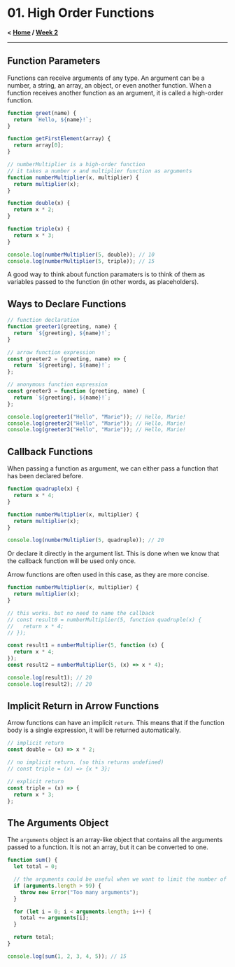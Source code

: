 # 01. High Order Functions

**< [Home](../../README.md) / [Week 2](../README.md)**

---

## Function Parameters

Functions can receive arguments of any type. An argument can be a number, a string, an array, an object, or even another function. When a function receives another function as an argument, it is called a high-order function.

```javascript
function greet(name) {
  return `Hello, ${name}!`;
}

function getFirstElement(array) {
  return array[0];
}

// numberMultiplier is a high-order function
// it takes a number x and multiplier function as arguments
function numberMultiplier(x, multiplier) {
  return multiplier(x);
}

function double(x) {
  return x * 2;
}

function triple(x) {
  return x * 3;
}

console.log(numberMultiplier(5, double)); // 10
console.log(numberMultiplier(5, triple)); // 15
```

A good way to think about function paramaters is to think of them as variables passed to the function (in other words, as placeholders).

## Ways to Declare Functions

```javascript
// function declaration
function greeter1(greeting, name) {
  return `${greeting}, ${name}!`;
}

// arrow function expression
const greeter2 = (greeting, name) => {
  return `${greeting}, ${name}!`;
};

// anonymous function expression
const greeter3 = function (greeting, name) {
  return `${greeting}, ${name}!`;
};

console.log(greeter1("Hello", "Marie")); // Hello, Marie!
console.log(greeter2("Hello", "Marie")); // Hello, Marie!
console.log(greeter3("Hello", "Marie")); // Hello, Marie!
```

## Callback Functions

When passing a function as argument, we can either pass a function that has been declared before.

```javascript
function quadruple(x) {
  return x * 4;
}

function numberMultiplier(x, multiplier) {
  return multiplier(x);
}

console.log(numberMultiplier(5, quadruple)); // 20
```

Or declare it directly in the argument list. This is done when we know that the callback function will be used only once.

Arrow functions are often used in this case, as they are more concise.

```javascript
function numberMultiplier(x, multiplier) {
  return multiplier(x);
}

// this works. but no need to name the callback
// const result0 = numberMultiplier(5, function quadruple(x) {
//   return x * 4;
// });

const result1 = numberMultiplier(5, function (x) {
  return x * 4;
});
const result2 = numberMultiplier(5, (x) => x * 4);

console.log(result1); // 20
console.log(result2); // 20
```

## Implicit Return in Arrow Functions

Arrow functions can have an implicit `return`. This means that if the function body is a single expression, it will be returned automatically.

```javascript
// implicit return
const double = (x) => x * 2;

// no implicit return. (so this returns undefined)
// const triple = (x) => {x * 3};

// explicit return
const triple = (x) => {
  return x * 3;
};
```

## The Arguments Object

The `arguments` object is an array-like object that contains all the arguments passed to a function. It is not an array, but it can be converted to one.

```javascript
function sum() {
  let total = 0;

  // the arguments could be useful when we want to limit the number of arguments
  if (arguments.length > 99) {
    throw new Error("Too many arguments");
  }

  for (let i = 0; i < arguments.length; i++) {
    total += arguments[i];
  }

  return total;
}

console.log(sum(1, 2, 3, 4, 5)); // 15
```
